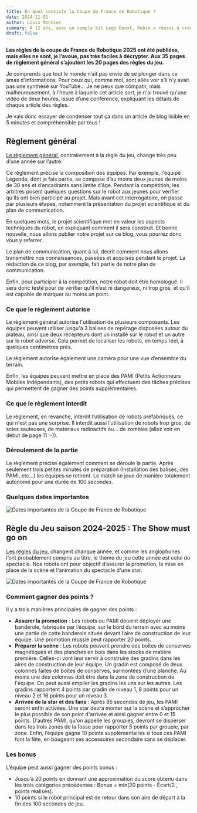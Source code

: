 ```yaml
---
title: En quoi consiste la Coupe de France de Robotique ?
date: 2024-11-01
author: Louis Monnier
summary: À 12 ans, avec un simple kit Lego Boost, Robin a réussi à créer notre PAMI, notre super Star qui fait la fête pour un bonus de 15 points. Merci, Robin !
draft: false
---
```


**Les règles de la coupe de France de Robotique 2025 ont été publiées, mais elles ne sont, je l’avoue, pas très faciles à décrypter. Aux 35 pages de règlement général s’ajoutent les 20 pages des règles du jeu.** 

Je comprends que tout le monde n’ait pas envie de se plonger dans ce amas d'informations. Pour ceux qui, comme moi, sont allés voir s'il n’y avait pas une synthèse sur YouTube… Je ne peux que compatir, mais malheureusement, à l’heure à laquelle cet article sort, je n'ai trouvé qu'une vidéo de deux heures, issue d’une conférence, expliquant les détails de chaque article des règles. 

Je vais donc essayer de condenser tout ça dans un article de blog lisible en 5 minutes et compréhensible par tous !



## Règlement général

[Le règlement général](https://www.eurobot.org/wp-content/uploads/2024/10/Eurobot_General_Rules.pdf), contrairement à la règle du jeu, change très peu d’une année sur l’autre.

Ce règlement précise la composition des équipes. Par exemple, l'équipe Légende, dont je fais partie, se compose d’au moins deux jeunes de moins de 30 ans et d’encadrants sans limite d’âge. Pendant la compétition, les arbitres posent quelques questions sur le robot aux jeunes pour vérifier qu’ils ont bien participé au projet. Mais avant cet interrogatoire, on passe par plusieurs étapes, notamment la présentation du projet scientifique et du plan de communication.

En quelques mots, le projet scientifique met en valeur les aspects techniques du robot, en expliquant comment il sera construit. Et bonne nouvelle, nous allons publier notre projet sur ce blog, vous pourrez donc vous y referrer. 

Le plan de communication, quant à lui, décrit comment nous allons transmettre nos connaissances, passées et acquises pendant le projet. La rédaction de ce blog, par exemple, fait partie de notre plan de communication.

Enfin, pour participer à la compétition, notre robot doit être homologué. Il sera donc testé pour de vérifier qu'il n’est ni dangereux, ni trop gros, et qu’il est capable de marquer au moins un point.

### Ce que le règlement autorise

Le règlement général autorise l'utilisation de plusieurs composants. Les équipes peuvent utiliser jusqu'à 3 balises de repérage disposées autour du plateau, ainsi que deux récepteurs dont un installé sur le robot et un autre sur le robot adverse. Cela permet de localiser les robots, en temps réel, à quelques centimètres près.

Le règlement autorise également une caméra pour une vue d’ensemble du terrain.

Enfin, les équipes peuvent mettre en place des PAMI (Petits Actionneurs Mobiles Indépendants), des petits robots qui effectuent des tâches précises qui permettent de gagner des points supplémentaires.

### Ce que le règlement interdit

Le règlement, en revanche, interdit l’utilisation de robots préfabriqués, ce qui n'est pas une surprise. Il interdit aussi l’utilisation de robots trop gros, de scies sauteuses, de matériaux radioactifs ou... de zombies (allez voir en début de page 11 :-)).

### Déroulement de la partie

Le règlement précise également comment se déroule la partie. Après seulement trois petites minutes de préparation (Installation des balises, des PAMI, etc…) les équipes se retirent. Le match se joue de manière totalement autonome pour une durée de 100 secondes.

### Quelques dates importantes


![Dates importantes de la Coupe de France de Robotique](/blog-images/20241101-en-quoi-consiste-la-coupe-de-france-de-robotique/Poolzor.png)


## Règle du Jeu saison 2024-2025 : The Show must go on

[Les règles du jeu](https://www.eurobot.org/wp-content/uploads/2024/10/Eurobot2025_Rules.pdf), changent chanque année, et comme les anglophones l’ont probablement compris au titre, le thème du jeu cette année est celui du spectacle.
Nos robots ont pour objectif d’assurer la promotion, la mise en place de la scène et l'animation du spectacle d'une star.

![Dates importantes de la Coupe de France de Robotique](/blog-images/20241101-en-quoi-consiste-la-coupe-de-france-de-robotique/regles-dans-son-air-de-jeu.png)

### Comment gagner des points ?

Il y a trois manières principales de gagner des points :

- **Assurer la promotion** : Les robots ou PAMI doivent déployer une banderole, fabriquée par l’équipe, sur le bord du terrain avec au moins une partie de cette banderole située devant l’aire de construction de leur équipe. Une promotion réussie peut rapporter 20 points.
- **Préparer la scène** : Les robots peuvent prendre des boîtes de conserves magnétiques et des planches en bois dans les stocks de matière première. Celles-ci vont leur servir à construire des gradins dans les aires de construction de leur équipe. Un gradin est composé de deux colonnes faites de boîtes de conserves, surmontées d’une planche. Au moins une des colonnes doit être dans la zone de construction de l'équipe. On peut aussi empiler les gradins les uns sur les autres. Les gradins rapportent 4 points par gradin de niveau 1, 8 points pour un niveau 2 et 16 points pour un niveau 3.
- **Arrivée de la star et des fans** : Après 85 secondes de jeu, les PAMI seront enfin activées. Une star devra monter sur la scène et s’approcher le plus possible de son point d'arrivée et ainsi gagner entre 0 et 15 points. D’autres PAMI, qu'on appelle les groupies, devront se disperser dans les trois zones de la fosse pour rapporter 5 points par groupie, par zone. Enfin, l’équipe gagne 10 points supplémentaires si tous ces PAMI font la fête, en bougeant ses accessoires secondaire sans se déplacer.

### Les bonus

L’équipe peut aussi gagner des points bonus :
- Jusqu’à 20 points en donnant une approximation du score obtenu dans les trois catégories précédentes : Bonus = min(20 points - Écart/2 , points réalisés). 
- 10 points si le robot principal est de retour dans son aire de départ à la fin des 100 secondes de jeu.
